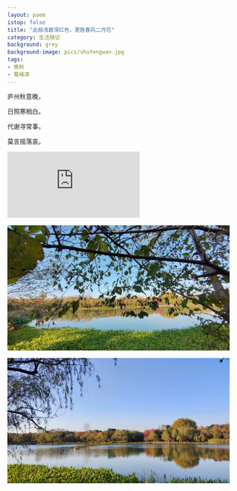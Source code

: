 ```yaml
---
layout: poem
istop: false
title: "此般浅碧深红色，更胜春风二月花"
category: 生活随记
background: grey
background-image: pics/shufengwan.jpg
tags:
- 晚秋
- 蜀峰湾
---
```


庐州秋意晚，

日照寒梢白。

代谢寻常事，

莫言摇落哀。

![蜀峰湾](https://github.com/lfxyl/lfxyl.github.io/blob/30aa34615692ae146146996c8f8822538982b322/_posts/life_style/2021-11-14-wanqiu.md)

![蜀峰湾](https://github.com/lfxyl/lfxyl.github.io/blob/30aa34615692ae146146996c8f8822538982b322/pics/shufengwan3.jpg)

![蜀峰湾](https://github.com/lfxyl/lfxyl.github.io/blob/30aa34615692ae146146996c8f8822538982b322/pics/shufengwan4.jpg)